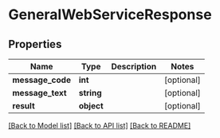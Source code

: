 # GeneralWebServiceResponse

## Properties
Name | Type | Description | Notes
------------ | ------------- | ------------- | -------------
**message_code** | **int** |  | [optional] 
**message_text** | **string** |  | [optional] 
**result** | **object** |  | [optional] 

[[Back to Model list]](../../README.md#documentation-for-models) [[Back to API list]](../../README.md#documentation-for-api-endpoints) [[Back to README]](../../README.md)

